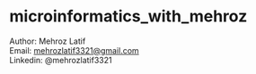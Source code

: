 # microinformatics_with_mehroz
Author: Mehroz Latif <br>
Email: mehrozlatif3321@gmail.com <br>
Linkedin: @mehrozlatif3321
